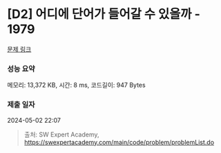 # [D2] 어디에 단어가 들어갈 수 있을까 - 1979 

[문제 링크](https://swexpertacademy.com/main/code/problem/problemDetail.do?contestProbId=AV5PuPq6AaQDFAUq) 

### 성능 요약

메모리: 13,372 KB, 시간: 8 ms, 코드길이: 947 Bytes

### 제출 일자

2024-05-02 22:07



> 출처: SW Expert Academy, https://swexpertacademy.com/main/code/problem/problemList.do